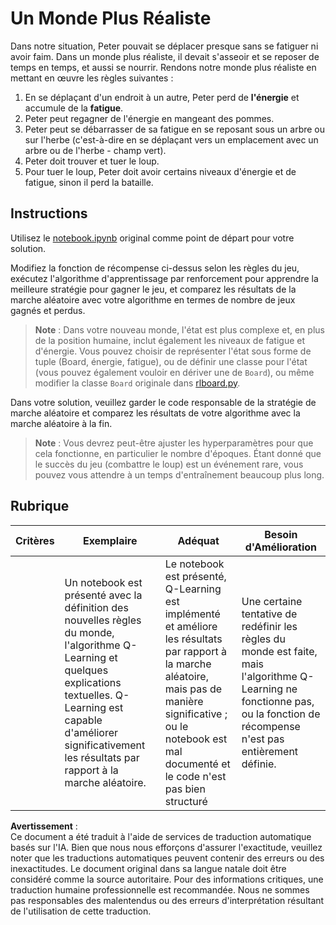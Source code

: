 # Un Monde Plus Réaliste

Dans notre situation, Peter pouvait se déplacer presque sans se fatiguer ni avoir faim. Dans un monde plus réaliste, il devait s'asseoir et se reposer de temps en temps, et aussi se nourrir. Rendons notre monde plus réaliste en mettant en œuvre les règles suivantes :

1. En se déplaçant d'un endroit à un autre, Peter perd de **l'énergie** et accumule de la **fatigue**.
2. Peter peut regagner de l'énergie en mangeant des pommes.
3. Peter peut se débarrasser de sa fatigue en se reposant sous un arbre ou sur l'herbe (c'est-à-dire en se déplaçant vers un emplacement avec un arbre ou de l'herbe - champ vert).
4. Peter doit trouver et tuer le loup.
5. Pour tuer le loup, Peter doit avoir certains niveaux d'énergie et de fatigue, sinon il perd la bataille.
## Instructions

Utilisez le [notebook.ipynb](../../../../8-Reinforcement/1-QLearning/notebook.ipynb) original comme point de départ pour votre solution.

Modifiez la fonction de récompense ci-dessus selon les règles du jeu, exécutez l'algorithme d'apprentissage par renforcement pour apprendre la meilleure stratégie pour gagner le jeu, et comparez les résultats de la marche aléatoire avec votre algorithme en termes de nombre de jeux gagnés et perdus.

> **Note** : Dans votre nouveau monde, l'état est plus complexe et, en plus de la position humaine, inclut également les niveaux de fatigue et d'énergie. Vous pouvez choisir de représenter l'état sous forme de tuple (Board, énergie, fatigue), ou de définir une classe pour l'état (vous pouvez également vouloir en dériver une de `Board`), ou même modifier la classe `Board` originale dans [rlboard.py](../../../../8-Reinforcement/1-QLearning/rlboard.py).

Dans votre solution, veuillez garder le code responsable de la stratégie de marche aléatoire et comparez les résultats de votre algorithme avec la marche aléatoire à la fin.

> **Note** : Vous devrez peut-être ajuster les hyperparamètres pour que cela fonctionne, en particulier le nombre d'époques. Étant donné que le succès du jeu (combattre le loup) est un événement rare, vous pouvez vous attendre à un temps d'entraînement beaucoup plus long.
## Rubrique

| Critères | Exemplaire                                                                                                                                                                                         | Adéquat                                                                                                                                                                              | Besoin d'Amélioration                                                                                                                       |
| -------- | ------------------------------------------------------------------------------------------------------------------------------------------------------------------------------------------------- | ----------------------------------------------------------------------------------------------------------------------------------------------------------------------------------- | ------------------------------------------------------------------------------------------------------------------------------------------- |
|          | Un notebook est présenté avec la définition des nouvelles règles du monde, l'algorithme Q-Learning et quelques explications textuelles. Q-Learning est capable d'améliorer significativement les résultats par rapport à la marche aléatoire. | Le notebook est présenté, Q-Learning est implémenté et améliore les résultats par rapport à la marche aléatoire, mais pas de manière significative ; ou le notebook est mal documenté et le code n'est pas bien structuré | Une certaine tentative de redéfinir les règles du monde est faite, mais l'algorithme Q-Learning ne fonctionne pas, ou la fonction de récompense n'est pas entièrement définie. |

**Avertissement** :  
Ce document a été traduit à l'aide de services de traduction automatique basés sur l'IA. Bien que nous nous efforçons d'assurer l'exactitude, veuillez noter que les traductions automatiques peuvent contenir des erreurs ou des inexactitudes. Le document original dans sa langue natale doit être considéré comme la source autoritaire. Pour des informations critiques, une traduction humaine professionnelle est recommandée. Nous ne sommes pas responsables des malentendus ou des erreurs d'interprétation résultant de l'utilisation de cette traduction.